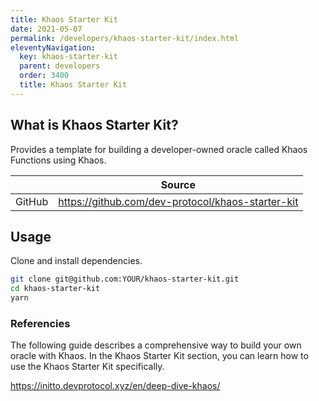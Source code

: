 ```yaml
---
title: Khaos Starter Kit
date: 2021-05-07
permalink: /developers/khaos-starter-kit/index.html
eleventyNavigation:
  key: khaos-starter-kit
  parent: developers
  order: 3400
  title: Khaos Starter Kit
---
```


## What is Khaos Starter Kit?

Provides a template for building a developer-owned oracle called Khaos Functions using Khaos.

|        | Source                                            |
| ------ | ------------------------------------------------- |
| GitHub | https://github.com/dev-protocol/khaos-starter-kit |

## Usage

Clone and install dependencies.

```bash
git clone git@github.com:YOUR/khaos-starter-kit.git
cd khaos-starter-kit
yarn
```

### Referencies

The following guide describes a comprehensive way to build your own oracle with Khaos. In the Khaos Starter Kit section, you can learn how to use the Khaos Starter Kit specifically.

https://initto.devprotocol.xyz/en/deep-dive-khaos/
